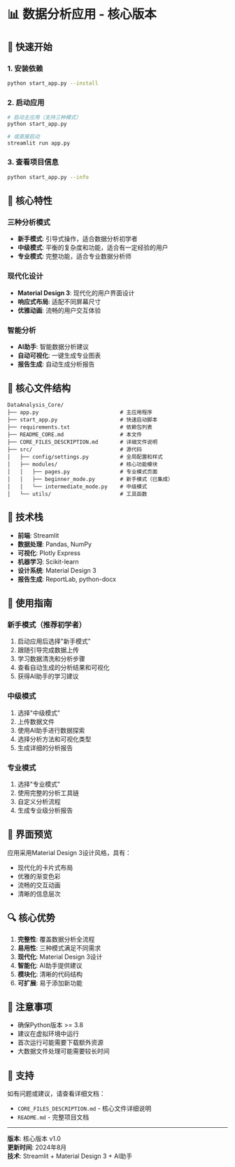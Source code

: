# 📊 数据分析应用 - 核心版本

## 🚀 快速开始

### 1. 安装依赖
```bash
python start_app.py --install
```

### 2. 启动应用
```bash
# 启动主应用（支持三种模式）
python start_app.py

# 或直接启动
streamlit run app.py
```

### 3. 查看项目信息
```bash
python start_app.py --info
```

## 🎯 核心特性

### 三种分析模式
- **新手模式**: 引导式操作，适合数据分析初学者
- **中级模式**: 平衡的复杂度和功能，适合有一定经验的用户  
- **专业模式**: 完整功能，适合专业数据分析师

### 现代化设计
- **Material Design 3**: 现代化的用户界面设计
- **响应式布局**: 适配不同屏幕尺寸
- **优雅动画**: 流畅的用户交互体验

### 智能分析
- **AI助手**: 智能数据分析建议
- **自动可视化**: 一键生成专业图表
- **报告生成**: 自动生成分析报告

## 📁 核心文件结构

```
DataAnalysis_Core/
├── app.py                          # 主应用程序
├── start_app.py                    # 快速启动脚本
├── requirements.txt                # 依赖包列表
├── README_CORE.md                  # 本文件
├── CORE_FILES_DESCRIPTION.md       # 详细文件说明
├── src/                            # 源代码
│   ├── config/settings.py          # 全局配置和样式
│   ├── modules/                    # 核心功能模块
│   │   ├── pages.py                # 专业模式页面
│   │   ├── beginner_mode.py        # 新手模式（已集成）
│   │   └── intermediate_mode.py    # 中级模式
│   └── utils/                      # 工具函数
```

## 🔧 技术栈

- **前端**: Streamlit
- **数据处理**: Pandas, NumPy
- **可视化**: Plotly Express
- **机器学习**: Scikit-learn
- **设计系统**: Material Design 3
- **报告生成**: ReportLab, python-docx

## 📖 使用指南

### 新手模式（推荐初学者）
1. 启动应用后选择"新手模式"
2. 跟随引导完成数据上传
3. 学习数据清洗和分析步骤
4. 查看自动生成的分析结果和可视化
5. 获得AI助手的学习建议

### 中级模式
1. 选择"中级模式"
2. 上传数据文件
3. 使用AI助手进行数据探索
4. 选择分析方法和可视化类型
5. 生成详细的分析报告

### 专业模式
1. 选择"专业模式"
2. 使用完整的分析工具链
3. 自定义分析流程
4. 生成专业级分析报告

## 🎨 界面预览

应用采用Material Design 3设计风格，具有：
- 现代化的卡片式布局
- 优雅的渐变色彩
- 流畅的交互动画
- 清晰的信息层次

## 🔍 核心优势

1. **完整性**: 覆盖数据分析全流程
2. **易用性**: 三种模式满足不同需求
3. **现代化**: Material Design 3设计
4. **智能化**: AI助手提供建议
5. **模块化**: 清晰的代码结构
6. **可扩展**: 易于添加新功能

## 📝 注意事项

- 确保Python版本 >= 3.8
- 建议在虚拟环境中运行
- 首次运行可能需要下载额外资源
- 大数据文件处理可能需要较长时间

## 🤝 支持

如有问题或建议，请查看详细文档：
- `CORE_FILES_DESCRIPTION.md` - 核心文件详细说明
- `README.md` - 完整项目文档

---

**版本**: 核心版本 v1.0  
**更新时间**: 2024年8月  
**技术**: Streamlit + Material Design 3 + AI助手

